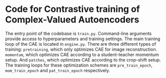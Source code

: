 # Code for Contrastive training of Complex-Valued Autoencoders

The entry point of the codebase is `train.py`. Command-line arguments provide access to hyperparameters and training settings. The main training loop of the CAE is located in `engine.py`. There are three different types of training: `pretraining`, which only optimizes CAE for image reconstruction. `momentum`, which optimizes CAE according to a student-teacher momentum setup. And `patches`, which optimizes CAE according to the crop-shift setup. The training loops for these optimization schemes are `pre_train_epoch`, `mom_train_epoch` and `pat_train_epoch` respectively.
